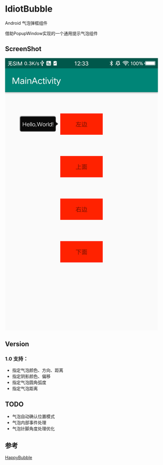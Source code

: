 <!--
 * @Description: 
 * @Author: zhaodexi
 * @Date: 2019-08-18 12:09:39
 * @LastEditor: zhaodexi
 * @LastEditTime: 2019-08-18 12:47:21
 -->
# IdiotBubble
Android 气泡弹框组件

借助PopupWindow实现的一个通用提示气泡组件

## ScreenShot
![PreView](./demo_show.png)

## Version
### 1.0 支持：
- 指定气泡颜色、方向、距离
- 指定阴影颜色、偏移
- 指定气泡圆角弧度
- 指定气泡距离


## TODO
- 气泡自动确认位置模式
- 气泡内部事件处理
- 气泡针脚角度处理优化

## 参考
[HappyBubble](https://github.com/xujiaji/HappyBubble)



